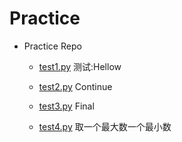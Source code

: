 # Practice

* Practice Repo
    * [test1.py](https://github.com/itssyuu/Practice/blob/master/test1.py)
    测试:Hellow

    * [test2.py](https://github.com/itssyuu/Practice/blob/master/test2.py)
    Continue

    * [test3.py](https://github.com/itssyuu/Practice/blob/master/test3.py)
    Final

    * [test4.py](https://github.com/itssyuu/Practice/blob/master/test4.py)
    取一个最大数一个最小数

    